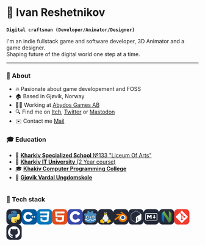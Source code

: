 # 🪪 Ivan Reshetnikov

**`Digital craftsman (Developer/Animator/Designer)`**

I'm an indie fullstack game and software developer, 3D Animator and a game designer. \
Shaping future of the digital world one step at a time.

---

### 🧐 About
* 🔥 Pasionate about game developement and FOSS
* 🏠 Based in Gjøvik, Norway
* 🧑‍💻 Working at [Abydos Games AB](https://github.com/Abydos-Games)
* 🔍 Find me on  [Itch](mailto:ivan.resetnikov.alpha@gmail.com), [Twitter](https://twitter.com/IvanResetikov) or [Mastodon](https://mastodon.gamedev.place/@ivan_reshetnikov)
* ✉️ Contact me [Mail](mailto:ivan.reshetnikov.contact@gmail.com)

### 🎓 Education
* 🏫 [**Kharkiv Specialized School** №133 "Liceum Of Arts"](https://mon.gov.ua/ua)
* 🎒 [**Kharkiv IT University** (2 Year course)](https://ituniver.com/online-learning/about)
* 🎓 [**Khakiv Computer Programming College**](https://khpcc.com/)
* 🏫 [**Gjøvik Vardal Ungdomskole**](https://www.gjovik.kommune.no/vardalungdomsskole/)

#

### 🧰 Tech stack
<img align="left" src="https://github.com/tandpfun/skill-icons/blob/main/icons/Python-Dark.svg" width=40>
<img align="left" src="https://github.com/tandpfun/skill-icons/blob/main/icons/CPP.svg" width=40>
<img align="left" src="https://github.com/tandpfun/skill-icons/blob/main/icons/CSS.svg" width=40>
<img align="left" src="https://github.com/tandpfun/skill-icons/blob/main/icons/HTML.svg" width=40>
<img align="left" src="https://github.com/tandpfun/skill-icons/blob/main/icons/C.svg" width=40>
<img align="left" src="https://github.com/tandpfun/skill-icons/blob/main/icons/Godot-Dark.svg" width=40>
<img align="left" src="https://github.com/tandpfun/skill-icons/blob/main/icons/Linux-Dark.svg" width=40>
<img align="left" src="https://github.com/tandpfun/skill-icons/blob/main/icons/Blender-Dark.svg" width=40>
<img align="left" src="https://github.com/tandpfun/skill-icons/blob/main/icons/Bash-Dark.svg" width=40>
<img align="left" src="https://github.com/tandpfun/skill-icons/blob/main/icons/Markdown-Dark.svg" width=40>
<img align="left" src="https://github.com/tandpfun/skill-icons/blob/main/icons/NeoVim-Dark.svg" width=40>
<img align="left" src="https://github.com/tandpfun/skill-icons/blob/main/icons/Git.svg" width=40>
<img align="left" src="https://github.com/tandpfun/skill-icons/blob/main/icons/Github-Dark.svg" width=40>
<br><br>
